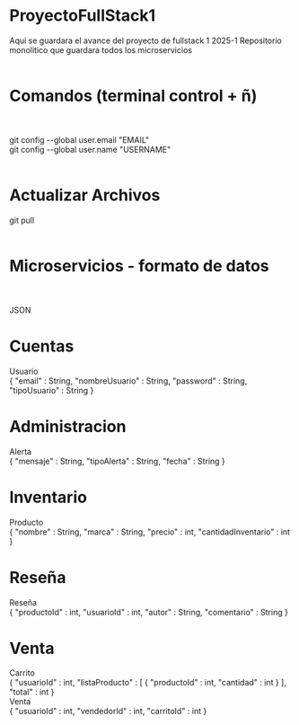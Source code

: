 
# ProyectoFullStack1
Aqui se guardara el avance del proyecto de fullstack 1 2025-1
Repositorio monolitico que guardara todos los microservicios<br><br>
# Comandos (terminal control + ñ)<br><br>
git config --global user.email "EMAIL"<br>
git config --global user.name "USERNAME"<br><br>

# Actualizar Archivos<br>
git pull<br><br>
# Microservicios - formato de datos<br><br>
JSON<br>

# Cuentas<br>
Usuario<br>
{
    "email" : String,
    "nombreUsuario" : String,
    "password" : String,
    "tipoUsuario" : String
}<br>
# Administracion<br>
Alerta<br>
{
    "mensaje" : String,
    "tipoAlerta" : String,
    "fecha" : String
}<br>
# Inventario<br>
Producto<br>
{
    "nombre" : String,
    "marca" : String,
    "precio" : int,
    "cantidadInventario" : int
}<br>
# Reseña<br>
Reseña<br>
{
    "productoId" : int,
    "usuarioId" : int,
    "autor" : String,
    "comentario" : String
}<br>
# Venta<br>
Carrito<br>
{
    "usuarioId" : int,
    "listaProducto" : [
        {
        "productoId" : int,
        "cantidad" : int
        }
        ],
    "total" : int
}<br>
Venta<br>
{
    "usuarioId" : int,
    "vendedorId" : int,
    "carritoId" : int
}